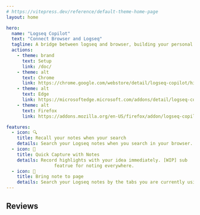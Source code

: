 ```yaml
---
# https://vitepress.dev/reference/default-theme-home-page
layout: home

hero:
  name: "Logseq Copilot"
  text: "Connect Browser and Logseq"
  tagline: A bridge between logseq and browser, building your personal knowledge base easiey.
  actions:
    - theme: brand
      text: Setup
      link: /doc/
    - theme: alt
      text: Chrome
      link: https://chrome.google.com/webstore/detail/logseq-copilot/hihgfcgbmnbomabfdbajlbpnacndeihl
    - theme: alt
      text: Edge
      link: https://microsoftedge.microsoft.com/addons/detail/logseq-copilot/ebigopegbohijaikegebaaboaomaifoi
    - theme: alt
      text: Firefox
      link: https://addons.mozilla.org/en-US/firefox/addon/logseq-copilot/

features:
  - icon: 🔍
    title: Recall your notes when your search
    details: Search your Logseq notes when you search in your browser.
  - icon: 📝
    title: Quick Capture with Notes
    details: Record highlights with your idea immediately. [WIP] sub
                  featrue for noting everywhere.
  - icon: 📔
    title: Bring note to page
    details: Search your Logseq notes by the tabs you are currently using.
---
```


<script setup>
import Reviews from './components/Reviews.vue'
</script>


## Reviews

<Reviews />
